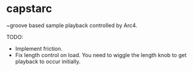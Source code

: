 # capstarc

~groove based sample playback controlled by Arc4.

TODO:
- Implement friction.
- Fix length control on load. You need to wiggle the length knob to get playback to occur initially.
